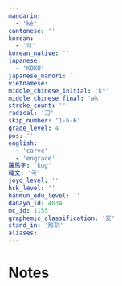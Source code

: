 ```yaml
---
mandarin:
  - 'kè'
cantonese: ''
korean:
  - '각'
korean_native: ''
japanese:
  - 'KOKU'
japanese_nanori: ''
vietnamese:
middle_chinese_initial: 'kʰ'
middle_chinese_final: 'ək'
stroke_count: ''
radical: '刀'
skip_number: '1-6-6'
grade_level: 4
pos: ''
english:
  - 'carve'
  - 'engrace'
羅馬字: 'kug'
韓文: '쿡'
joyo_level: ''
hsk_level: ''
hanmun_edu_level: ''
danayo_id: 4034
mc_id: 1155
graphemic_classification: '亥'
stand_in: '彫刻'
aliases:
---
```


# Notes

